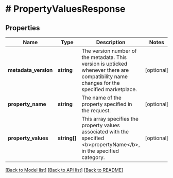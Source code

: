 # # PropertyValuesResponse

## Properties

Name | Type | Description | Notes
------------ | ------------- | ------------- | -------------
**metadata_version** | **string** | The version number of the metadata. This version is upticked whenever there are compatibility name changes for the specified marketplace. | [optional]
**property_name** | **string** | The name of the property specified in the request. | [optional]
**property_values** | **string[]** | This array specifies the property values associated with the specified &lt;b&gt;propertyName&lt;/b&gt;, in the specified category. | [optional]

[[Back to Model list]](../../README.md#models) [[Back to API list]](../../README.md#endpoints) [[Back to README]](../../README.md)
